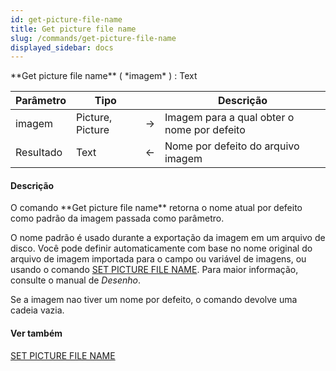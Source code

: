 ```yaml
---
id: get-picture-file-name
title: Get picture file name
slug: /commands/get-picture-file-name
displayed_sidebar: docs
---
```


<!--REF #_command_.Get picture file name.Syntax-->**Get picture file name** ( *imagem* ) : Text<!-- END REF-->
<!--REF #_command_.Get picture file name.Params-->
| Parâmetro | Tipo |  | Descrição |
| --- | --- | --- | --- |
| imagem | Picture, Picture | &#8594;  | Imagem para a qual obter o nome por defeito |
| Resultado | Text | &#8592; | Nome por defeito do arquivo imagem |

<!-- END REF-->

#### Descrição 

<!--REF #_command_.Get picture file name.Summary-->O comando **Get picture file name** retorna o nome atual por defeito como padrão da imagem passada como parâmetro.<!-- END REF-->

O nome padrão é usado durante a exportação da imagem em um arquivo de disco. Você pode definir automaticamente com base no nome original do arquivo de imagem importada para o campo ou variável de imagens, ou usando o comando [SET PICTURE FILE NAME](set-picture-file-name.md). Para maior informação, consulte o manual de *Desenho*. 

Se a imagem nao tiver um nome por defeito, o comando devolve uma cadeia vazia.

#### Ver também 

[SET PICTURE FILE NAME](set-picture-file-name.md)  